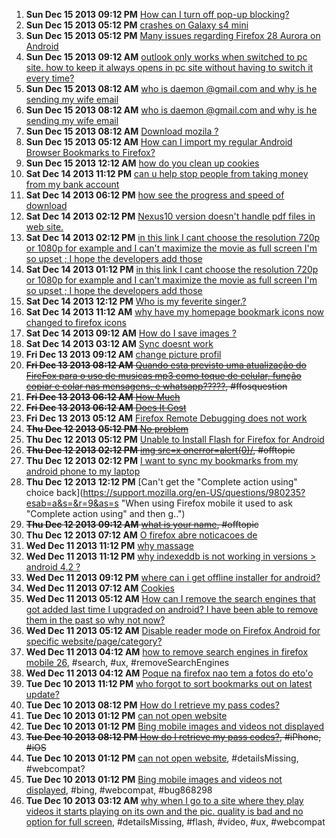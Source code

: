 1. **Sun Dec 15 2013 09:12 PM** [How can I turn off pop-up blocking?](https://support.mozilla.org/en-US/questions/980560?esab=a&s=&r=0&as=s "I'm trying to browse a certain website and file a claim but I can't do beca..")
1. **Sun Dec 15 2013 05:12 PM** [crashes on Galaxy s4 mini](https://support.mozilla.org/en-US/questions/979773?esab=a&s=&r=1&as=s "My phone crashed within a day of installing. Verizon person told me it was ..")
1. **Sun Dec 15 2013 05:12 PM** [Many issues regarding Firefox 28 Aurora on Android](https://support.mozilla.org/en-US/questions/980544?esab=a&s=&r=2&as=s "On my Samsung Galaxy S2 with Android 4.1.2 ever since I auto updated to ver..")
1. **Sun Dec 15 2013 09:12 AM** [outlook only works when switched to pc site. how to keep it always opens in pc site without having to switch it every time?](https://support.mozilla.org/en-US/questions/980517?esab=a&s=&r=3&as=s "cannot reply to e mail with outlook~hotmail unless it  is ib pc site. can t..")
1. **Sun Dec 15 2013 08:12 AM** [who is daemon @gmail.com and why is he sending my wife email](https://support.mozilla.org/en-US/questions/980510?esab=a&s=&r=4&as=s "Whois daemon @gmail .com")
1. **Sun Dec 15 2013 08:12 AM** [who is daemon @gmail.com and why is he sending my wife email](https://support.mozilla.org/en-US/questions/980509?esab=a&s=&r=5&as=s "Whois daemon @gmail .com")
1. **Sun Dec 15 2013 08:12 AM** [Download mozila ?](https://support.mozilla.org/en-US/questions/978497?esab=a&s=&r=6&as=s "Mozila")
1. **Sun Dec 15 2013 05:12 AM** [How can I import my regular Android Browser Bookmarks to Firefox?](https://support.mozilla.org/en-US/questions/980490?esab=a&s=&r=7&as=s "I want to have all of my bookmarks from my old/Google+ browser on Firefox a..")
1. **Sun Dec 15 2013 12:12 AM** [how do you clean up cookies](https://support.mozilla.org/en-US/questions/980482?esab=a&s=&r=8&as=s "im trying to clean up cookies on my samsung galaxy 7 2.0")
1. **Sat Dec 14 2013 11:12 PM** [can u help stop people from taking money from my bank account](https://support.mozilla.org/en-US/questions/980477?esab=a&s=&r=9&as=s "money has been taken from my bank account I need it to stop ino that fuckbo..")
1. **Sat Dec 14 2013 06:12 PM** [how see the progress and speed of download](https://support.mozilla.org/en-US/questions/980465?esab=a&s=&r=1&as=s "if I compare mozilla android and desktop version so my 1 question is why th..")
1. **Sat Dec 14 2013 02:12 PM** [Nexus10 version doesn't handle pdf files in web site.](https://support.mozilla.org/en-US/questions/980453?esab=a&s=&r=2&as=s "I have a new Nexus 10, and installed both Firefox and the Epson print app. ..")
1. **Sat Dec 14 2013 02:12 PM** [in this link I cant choose the resolution 720p or 1080p for example and I can't maximize the movie as full screen I'm so upset ; I hope the developers add those](https://support.mozilla.org/en-US/questions/980452?esab=a&s=&r=3&as=s "Duplicate of")
1. **Sat Dec 14 2013 01:12 PM** [in this link I cant choose the resolution 720p or 1080p for example and I can't maximize the movie as full screen I'm so upset ; I hope the developers add those](https://support.mozilla.org/en-US/questions/980451?esab=a&s=&r=4&as=s "in this link I cant choose the resolution 720p or 1080p for example and I c..")
1. **Sat Dec 14 2013 12:12 PM** [Who is my feverite singer.?](https://support.mozilla.org/en-US/questions/980446?esab=a&s=&r=5&as=s "Micheal Jackson.")
1. **Sat Dec 14 2013 11:12 AM** [why have my homepage bookmark icons now changed to firefox icons](https://support.mozilla.org/en-US/questions/980441?esab=a&s=&r=6&as=s "am running samsung tab2 and homepage icons became firefox icons overnight....")
1. **Sat Dec 14 2013 09:12 AM** [How do I save images ?](https://support.mozilla.org/en-US/questions/980424?esab=a&s=&r=7&as=s "i can get no option to save images")
1. **Sat Dec 14 2013 03:12 AM** [Sync doesnt work](https://support.mozilla.org/en-US/questions/980406?esab=a&s=&r=8&as=s "Hi,")
1. **Fri Dec 13 2013 09:12 AM** [change picture profil](https://support.mozilla.org/en-US/questions/980331?esab=a&s=&r=0&as=s "how change picture profil..")
1. ~~**Fri Dec 13 2013 08:12 AM** [Quando esta previsto uma atualização do FireFox para o uso de musicas mp3 como toque de celular, função copiar e colar nas mensagens, e whatsapp?????](https://support.mozilla.org/en-US/questions/980321?esab=a&s=&r=1&as=s "Preciso do Wattss , copiar e colar mensagens e musica mp3 como toque!!!!"), #ffosquestion~~
1. ~~**Fri Dec 13 2013 06:12 AM** [How Much](https://support.mozilla.org/en-US/questions/980314?esab=a&s=&r=2&as=s "How Much does it cost")~~
1. ~~**Fri Dec 13 2013 06:12 AM** [Does It Cost](https://support.mozilla.org/en-US/questions/980313?esab=a&s=&r=3&as=s "How much is this going to cost")~~
1. **Fri Dec 13 2013 05:12 AM** [Firefox Remote Debugging does not work](https://support.mozilla.org/en-US/questions/980309?esab=a&s=&r=4&as=s "My hosting machine is Ubuntu 13.10 64 bit and my mobile device is Vodafone ..")
1. ~~**Thu Dec 12 2013 05:12 PM** [No problem](https://support.mozilla.org/en-US/questions/980262?esab=a&s=&r=5&as=s "真的没问题")~~
1. **Thu Dec 12 2013 05:12 PM** [Unable to Install Flash for Firefox for Android](https://support.mozilla.org/en-US/questions/980258?esab=a&s=&r=6&as=s "Cold someone provide me working instructions for downloading the flash plug..")
1. ~~**Thu Dec 12 2013 02:12 PM** [img src=x onerror=alert(0)/](https://support.mozilla.org/en-US/questions/980247?esab=a&s=&r=7&as=s "d"), #offtopic~~
1. **Thu Dec 12 2013 02:12 PM** [I want to sync my bookmarks from my android phone to my laptop](https://support.mozilla.org/en-US/questions/980244?esab=a&s=&r=8&as=s "I tried looking in the support section on mozilla however the directions it..")
1. **Thu Dec 12 2013 12:12 PM** [Can't get the "Complete action using" choice back](https://support.mozilla.org/en-US/questions/980235?esab=a&s=&r=9&as=s "When using Firefox mobile it used to ask "Complete action using" and then g..")
1. ~~**Thu Dec 12 2013 09:12 AM** [what is your name](https://support.mozilla.org/en-US/questions/980213?esab=a&s=&r=0&as=s "my name is raja husain"), #offtopic~~
1. **Thu Dec 12 2013 07:12 AM** [O firefox abre noticacoes de](https://support.mozilla.org/en-US/questions/980192?esab=a&s=&r=1&as=s "Trabalho com companhias de seguro e preciso estar conectado no site deles d..")
1. **Wed Dec 11 2013 11:12 PM** [why massage](https://support.mozilla.org/en-US/questions/980163?esab=a&s=&r=0&as=s "it is ok for relaxation")
1. **Wed Dec 11 2013 11:12 PM** [why indexeddb is not working in versions > android 4.2 ?](https://support.mozilla.org/en-US/questions/980160?esab=a&s=&r=1&as=s "upto androif 4.0.2 indexeddb is supporting that mean we can fatch data from..")
1. **Wed Dec 11 2013 09:12 PM** [where can i get offline installer for android?](https://support.mozilla.org/en-US/questions/980153?esab=a&s=&r=2&as=s "I want offline installer of latest version of firefox for android..!!
Pls h..")
1. **Wed Dec 11 2013 07:12 AM** [Cookies](https://support.mozilla.org/en-US/questions/980067?esab=a&s=&r=0&as=s "How do I enable my cookies? Can seem to find Main Menu to get to the settin..")
1. **Wed Dec 11 2013 05:12 AM** [How can I remove the search engines that got added last time I upgraded on android? I have been able to remove them in the past so why not now?](https://support.mozilla.org/en-US/questions/980053?esab=a&s=&r=1&as=s "I have always chosen FireFox because it has generally offered me options to..")
1. **Wed Dec 11 2013 05:12 AM** [Disable reader mode on Firefox Android for specific website/page/category?](https://support.mozilla.org/en-US/questions/980051?esab=a&s=&r=2&as=s "Hi!")
1. **Wed Dec 11 2013 04:12 AM** [how to remove search engines in firefox mobile 26](https://support.mozilla.org/en-US/questions/980049?esab=a&s=&r=3&as=s "With the update to firefox 26, another bunch of search engines I will never.."), #search, #ux, #removeSearchEngines
1. **Wed Dec 11 2013 04:12 AM** [Poque na firefox nao tem a fotos do eto'o](https://support.mozilla.org/en-US/questions/980046?esab=a&s=&r=4&as=s "Eu queria A firefox tivece fotos de jogadores de futbol")
1. **Tue Dec 10 2013 11:12 PM** [who forgot to sort bookmarks out on latest update?](https://support.mozilla.org/en-US/questions/980032?esab=a&s=&r=0&as=s "so...  I updated Firefox mobile lastnight and now ALL the bookmarks on my h..")
1. **Tue Dec 10 2013 08:12 PM** [How do I retrieve my pass codes?](https://support.mozilla.org/en-US/questions/980023?esab=a&s=&r=1&as=s "I know that my iPhone has to have my pass codes stored somewhere I just don..")
1. **Tue Dec 10 2013 01:12 PM** [can not open website](https://support.mozilla.org/en-US/questions/979998?esab=a&s=&r=2&as=s "can not sign in")
1. **Tue Dec 10 2013 01:12 PM** [Bing mobile images and videos not displayed](https://support.mozilla.org/en-US/questions/979993?esab=a&s=&r=3&as=s "title says it all
Go to")
1. ~~**Tue Dec 10 2013 08:12 PM** [How do I retrieve my pass codes?](https://support.mozilla.org/en-US/questions/980023?esab=a&s=&r=0&as=s "I know that my iPhone has to have my pass codes stored somewhere I just don.."), #iPhone, #iOS~~
1. **Tue Dec 10 2013 01:12 PM** [can not open website](https://support.mozilla.org/en-US/questions/979998?esab=a&s=&r=1&as=s "can not sign in"), #detailsMissing, #webcompat?
1. **Tue Dec 10 2013 01:12 PM** [Bing mobile images and videos not displayed](https://support.mozilla.org/en-US/questions/979993?esab=a&s=&r=2&as=s "title says it all
Go to"), #bing, #webcompat, #bug868298
1. **Tue Dec 10 2013 03:12 AM** [why when I go to a site where they play videos it starts playing on its own and the pic. quality is bad and no option for full screen](https://support.mozilla.org/en-US/questions/979941?esab=a&s=&r=3&as=s "help with this please can't I just use my default player"), #detailsMissing, #flash, #video, #ux, #webcompat

